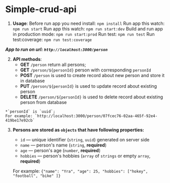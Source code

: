   # Simple-crud-api


  1. **Usage**:
    Before run app you need install: `npm install`
    Run app this watch: `npm run start`
    Run app this watch: `npm run start:dev`
    Build and run app in production mode: `npm run start:prod`
    Run test: `npm run test`
    Run test:coverage: `npm run test:coverage`

  ***App to run on url: `http://localhost:3000/person`***

  2. **API methods**:
      * **GET** `/person` return all persons;
      * **GET** `/person/${personId}` person with corresponding `personId`
      * **POST** `/person` is used to create record about new person and store it in database
      * **PUT** `/person/${personId}` is used to update record about existing person
      * **DELETE** `/person/${personId}` is used to delete record about existing person from database

    *`personId` is `uuid`;
    For example: `http://localhost:3000/person/07fcec76-02aa-465f-92e4-419be17e92cb`

  3. **Persons are stored as `objects` that have following properties:**
      * `id` — unique identifier (`string`, `uuid`) generated on server side
      * `name` — person's name (`string`, **required**)
      * `age` — person's age (`number`, **required**)
      * `hobbies` — person's hobbies (`array` of `strings` or empty `array`, **required**)

      For example: `{"name": "Yra", "age": 25, "hobbies": ["hokey", "football", "bike" ]}`